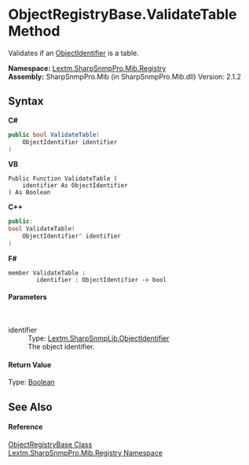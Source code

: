 # ObjectRegistryBase.ValidateTable Method 
 

Validates if an <a href="T_Lextm_SharpSnmpLib_ObjectIdentifier">ObjectIdentifier</a> is a table.

**Namespace:**&nbsp;<a href="N_Lextm_SharpSnmpPro_Mib_Registry">Lextm.SharpSnmpPro.Mib.Registry</a><br />**Assembly:**&nbsp;SharpSnmpPro.Mib (in SharpSnmpPro.Mib.dll) Version: 2.1.2

## Syntax

**C#**<br />
``` C#
public bool ValidateTable(
	ObjectIdentifier identifier
)
```

**VB**<br />
``` VB
Public Function ValidateTable ( 
	identifier As ObjectIdentifier
) As Boolean
```

**C++**<br />
``` C++
public:
bool ValidateTable(
	ObjectIdentifier^ identifier
)
```

**F#**<br />
``` F#
member ValidateTable : 
        identifier : ObjectIdentifier -> bool 

```


#### Parameters
&nbsp;<dl><dt>identifier</dt><dd>Type: <a href="T_Lextm_SharpSnmpLib_ObjectIdentifier">Lextm.SharpSnmpLib.ObjectIdentifier</a><br />The object identifier.</dd></dl>

#### Return Value
Type: <a href="https://docs.microsoft.com/dotnet/api/system.boolean" target="_blank" rel="noopener noreferrer">Boolean</a><br />

## See Also


#### Reference
<a href="T_Lextm_SharpSnmpPro_Mib_Registry_ObjectRegistryBase">ObjectRegistryBase Class</a><br /><a href="N_Lextm_SharpSnmpPro_Mib_Registry">Lextm.SharpSnmpPro.Mib.Registry Namespace</a><br />